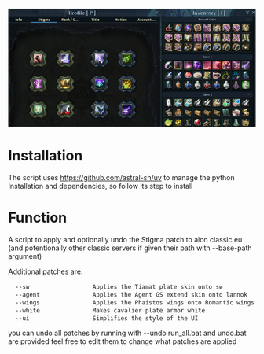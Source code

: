 ![Example Image](./example.png)

# Installation
The script uses https://github.com/astral-sh/uv to manage the python Installation and dependencies, so follow its step to install 

# Function

A script to apply and optionally undo the Stigma patch to aion classic eu (and potentionally other classic servers if
given their path with --base-path argument)

Additional patches are: 

```
  --sw                  Applies the Tiamat plate skin onto sw
  --agent               Applies the Agent GS extend skin onto lannok
  --wings               Applies the Phaistos wings onto Romantic wings
  --white               Makes cavalier plate armor white
  --ui                  Simplifies the style of the UI
```

you can undo all patches by running with --undo
run_all.bat and undo.bat are provided feel free to edit them to change what patches are applied

